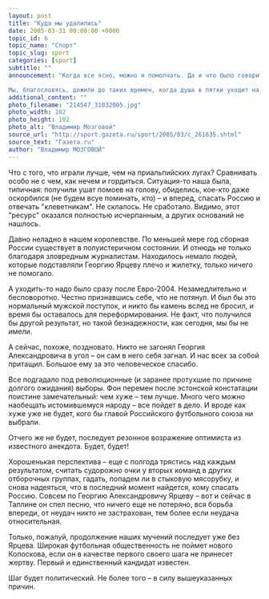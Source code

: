 ```yaml
---
layout: post
title: "Куда мы удалились"
date: 2005-03-31 00:00:00 +0000
topic_id: 6
topic_name: "Спорт"
topic_slug: sport
categories: [sport]
subtitle: ""
announcement: "Когда все ясно, можно и помолчать. Да и что было говорить после матча в Вадуце? Как, впрочем, и после матча в Таллине – хотя тут уже не промолчишь.

Мы, благословясь, дожили до таких времен, когда душа в пятки уходит на последних минутах игры России с Лихтенштейном (что, в общем-то, за гранью позора). Уберег футбольный бог ненадолго, вернув все сполна в матче с эстонцами."
additional_content: ""
photo_filename: "214547_31032005.jpg"
photo_width: 102
photo_height: 102
photo_alt: "Владимир Мозговой"
source_url: "http://sport.gazeta.ru/sport/2005/03/c_261635.shtml"
source_text: "Газета.ru"
author: "Владимир МОЗГОВОЙ"
---
```

Что с того, что играли лучше, чем на приальпийских лугах? Сравнивать особо не с чем, как нечем и гордиться. Ситуация-то наша была, типичная: получили ушат помоев на голову, обиделись, кое-кто даже оскорбился (не будем всуе поминать, кто) – и вперед, спасать Россию и отвечать "клеветникам". Не склалось. Не сработало. Видимо, этот "ресурс" оказался полностью исчерпанным, а других оснований не нашлось.

Давно неладно в нашем королевстве. По меньшей мере год сборная России существует в полуистеричном состоянии. И отнюдь не только благодаря зловредным журналистам. Находилось немало людей, которые подставляли Георгию Ярцеву плечо и жилетку, только ничего не помогало.

А уходить-то надо было сразу после Евро-2004. Незамедлительно и бесповоротно. Честно признавшись себе, что не потянул. И был бы это нормальный мужской поступок, и никто бы камень вслед не бросил, и время бы оставалось для переформирования. Не факт, что получился бы другой результат, но такой безнадежности, как сегодня, мы бы не имели.

А сейчас, похоже, поздновато. Никто не загонял Георгия Александровича в угол – он сам в него себя загнал. И нас всех за собой притащил. Большое ему за это человеческое спасибо.

Все подгадало под революционные (и заранее протухшие по причине долгого ожидания) выборы. Фон перемен после эстонской констатации поистине замечательный: чем хуже – тем лучше. Много чего можно наобещать истомившемуся народу – все пойдет в дело. И вроде как хуже уже не будет, кого бы главой Российского футбольного союза ни выбрали.

Отчего же не будет, последует резонное возражение оптимиста из известного анекдота. Будет, будет!

Хорошенькая перспектива – еще с полгода трястись над каждым результатом, считать судорожно очки у вторых команд в других отборочных
группах, гадать, попадем ли в стыковую мясорубку, и снова надеяться, что в последний момент найдется, кому спасать Россию. Совсем по Георгию Александровичу Ярцеву – вот и сейчас в Таллине он спел песню, что ничего еще не потеряно, вся борьба впереди, от неудач никто не застрахован, тем более если неудача относительная.

Только, пожалуй, продолжение наших мучений последует уже без Ярцева. Широкая футбольная общественность не поймет нового Колоскова, если он в качестве первого своего шага не принесет жертву. Первый и единственный кандидат известен.

Шаг будет политический. Не более того – в силу вышеуказанных причин.
